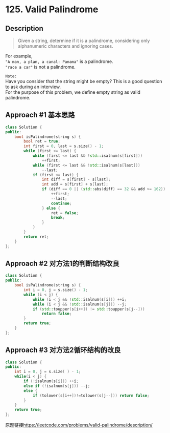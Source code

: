 # 125. Valid Palindrome

## Description
>Given a string, determine if it is a palindrome, considering only alphanumeric characters and ignoring cases.

For example,      
`"A man, a plan, a canal: Panama"` is a palindrome.     
`"race a car"` is not a palindrome.

`Note:`    
Have you consider that the string might be empty? This is a good question to ask during an interview.     
For the purpose of this problem, we define empty string as valid palindrome.

## Approach #1 基本思路
```C++
class Solution {
public:
    bool isPalindrome(string s) {
        bool ret = true;
        int first = 0, last = s.size() - 1;
        while (first <= last) {
            while (first <= last && !std::isalnum(s[first])) 
                ++first;
            while (first <= last && !std::isalnum(s[last])) 
                --last;
            if (first <= last) {
                int diff = s[first] - s[last];
                int add = s[first] + s[last];
                if (diff == 0 || (std::abs(diff) == 32 && add >= 162)) {
                    ++first;
                    --last;
                    continue;
                } else {
                    ret = false;
                    break;
                }
            }
        }
        return ret;
    }
};
```

## Approach #2 对方法1的判断结构改良
```C++
class Solution {
public:
    bool isPalindrome(string s) {
        int i = 0, j = s.size() - 1;
        while (i < j) {
            while (i < j && !std::isalnum(s[i])) ++i;
            while (i < j && !std::isalnum(s[j])) --j;
            if (std::toupper(s[i++]) != std::toupper(s[j--]))
                return false;
        }
        return true;
    }
};
```

## Approach #3 对方法2循环结构的改良
```C++
class Solution {
public:
	int i = 0, j = s.size( ) - 1;
	while(i < j) {
		if (!isalnum(s[i])) ++i;
		else if (!isalnum(s[j])) --j;
		else {
			if (tolower(s[i++])!=tolower(s[j--])) return false;
		}
	}
	return true;
};
```

原题链接<https://leetcode.com/problems/valid-palindrome/description/>